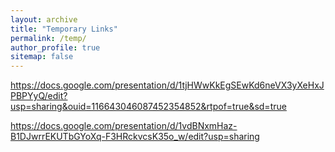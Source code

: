 ```yaml
---
layout: archive
title: "Temporary Links"
permalink: /temp/
author_profile: true
sitemap: false
---
```


https://docs.google.com/presentation/d/1tjHWwKkEgSEwKd6neVX3yXeHxJPBPYyQ/edit?usp=sharing&ouid=116643046087452354852&rtpof=true&sd=true

https://docs.google.com/presentation/d/1vdBNxmHaz-B1DJwrrEKUTbGYoXq-F3HRckvcsK35o_w/edit?usp=sharing


